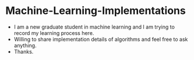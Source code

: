 # Machine-Learning-Implementations
- I am a new graduate student in machine learning and I am trying to record my learning process here.
- Willing to share implementation details of algorithms and feel free to ask anything.
- Thanks.
